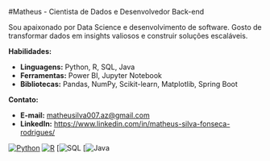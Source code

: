 #Matheus - Cientista de Dados e Desenvolvedor Back-end

Sou apaixonado por Data Science e desenvolvimento de software. Gosto de transformar dados em insights valiosos e construir soluções escaláveis.

**Habilidades:**
* **Linguagens:** Python, R, SQL, Java
* **Ferramentas:** Power BI, Jupyter Notebook
* **Bibliotecas:** Pandas, NumPy, Scikit-learn, Matplotlib, Spring Boot

**Contato:**
* **E-mail:** matheusilva007.az@gmail.com
* **LinkedIn:** https://www.linkedin.com/in/matheus-silva-fonseca-rodrigues/

[![Python](https://img.shields.io/badge/python-3.x-brightgreen.svg)](https://www.python.org/)
[![R](https://img.shields.io/badge/R-4.x-blue.svg)](https://www.r-project.org/)
[![SQL](https://img.shields.io/badge/-SQL-000?&logo=MySQL&logoColor=4479A1)
[![Java](https://img.shields.io/badge/Java-ED8B00?style=for-the-badge&logo=openjdk&logoColor=white)

